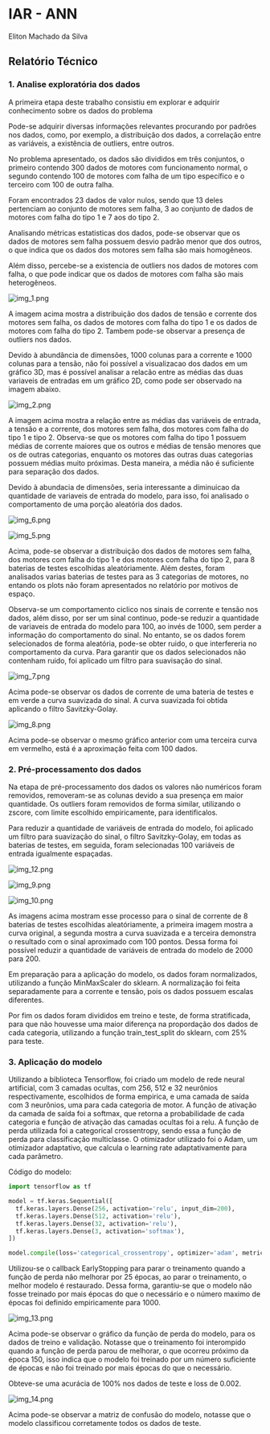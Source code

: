 # IAR - ANN
Eliton Machado da Silva

## Relatório Técnico

### 1. Analise exploratória dos dados

A primeira etapa deste trabalho consistiu em explorar e adquirir conhecimento sobre os dados do problema

Pode-se adquirir diversas informações relevantes procurando por padrões nos dados, como, por exemplo, a distribuição dos dados, a correlação entre as variáveis, a existência de outliers, entre outros.

No problema apresentado, os dados são divididos em três conjuntos, o primeiro contendo 300 dados de motores com funcionamento normal, o segundo contendo 100 de motores com falha de um tipo específico e o terceiro com 100 de outra falha.

Foram encontrados 23 dados de valor nulos, sendo que 13 deles pertenciam ao conjunto de motores sem falha, 3 ao conjunto de dados de motores com falha do tipo 1 e 7 aos do tipo 2.

Analisando métricas estatisticas dos dados, pode-se observar que os dados de motores sem falha possuem desvio padrão menor que dos outros, o que indica que os dados dos motores sem falha são mais homogêneos.

Além disso, percebe-se a existencia de outliers nos dados de motores com falha, o que pode indicar que os dados de motores com falha são mais heterogêneos.

![img_1.png](img/img_1.png)

A imagem acima mostra a distribuição dos dados de tensão e corrente dos motores sem falha, os dados de motores com falha do tipo 1 e os dados de motores com falha do tipo 2. Tambem pode-se observar a presença de outliers nos dados.

Devido à abundância de dimensões, 1000 colunas para a corrente e 1000 colunas para a tensão, não foi possível a visualizacao dos dados em um gráfico 3D, mas é possível analisar a relacão entre as médias das duas variaveis de entradas em um gráfico 2D, como pode ser observado na imagem abaixo.

![img_2.png](img/img_2.png)

A imagem acima mostra a relação entre as médias das variáveis de entrada, a tensão e a corrente, dos motores sem falha, dos motores com falha do tipo 1 e tipo 2. Observa-se que os motores com falha do tipo 1 possuem médias de corrente maiores que os outros e médias de tensão menores que os de outras categorias, enquanto os motores das outras duas categorias possuem médias muito próximas. Desta maneira, a média não é suficiente para separação dos dados.

Devido à abundacia de dimensões, seria interessante a diminuicao da quantidade de variaveis de entrada do modelo, para isso, foi analisado o comportamento de uma porção aleatória dos dados.

![img_6.png](img/img_6.png)

![img_5.png](img/img_5.png)

Acima, pode-se observar a distribuição dos dados de motores sem falha, dos motores com falha do tipo 1 e dos motores com falha do tipo 2, para 8 baterias de testes escolhidas aleatóriamente. Além destes, foram analisados varias baterias de testes para as 3 categorias de motores, no entando os plots não foram apresentados no relatório por motivos de espaço.

Observa-se um comportamento ciclico nos sinais de corrente e tensão nos dados, além disso, por ser um sinal continuo, pode-se reduzir a quantidade de variaveis de entrada do modelo para 100, ao invés de 1000, sem perder a informação do comportamento do sinal. No entanto, se os dados forem selecionados de forma aleatória, pode-se obter ruido, o que interfereria no comportamento da curva. Para garantir que os dados selecionados não contenham ruido, foi aplicado um filtro para suavisação do sinal.

![img_7.png](img/img_7.png)

Acima pode-se observar os dados de corrente de uma bateria de testes e em verde a curva suavizada do sinal. A curva suavizada foi obtida aplicando o filtro Savitzky-Golay.

![img_8.png](img/img_8.png)

Acima pode-se observar o mesmo gráfico anterior com uma terceira curva em vermelho, está é a aproximação feita com 100 dados. 

### 2. Pré-processamento dos dados

Na etapa de pré-processamento dos dados os valores não numéricos foram removidos, removeram-se as colunas devido a sua presença em maior quantidade. Os outliers foram removidos de forma similar, utilizando o zscore, com limite escolhido empiricamente, para identificalos.

Para reduzir a quantidade de variáveis de entrada do modelo, foi aplicado um filtro para suavização do sinal, o filtro Savitzky-Golay, em todas as baterias de testes, em seguida, foram selecionadas 100 variáveis de entrada igualmente espaçadas.

![img_12.png](img/img_12.png)

![img_9.png](img/img_9.png)

![img_10.png](img/img_10.png)

As imagens acima mostram esse processo para o sinal de corrente de 8 baterias de testes escolhidas aleatóriamente, a primeira imagem mostra a curva original, a segunda mostra a curva suavizada e a terceira demonstra o resultado com o sinal aproximado com 100 pontos. Dessa forma foi possível reduzir a quantidade de variáveis de entrada do modelo de 2000 para 200.

Em preparação para a aplicação do modelo, os dados foram normalizados, utilizando a função MinMaxScaler do sklearn. A normalização foi feita separadamente para a corrente e tensão, pois os dados possuem escalas diferentes.

Por fim os dados foram divididos em treino e teste, de forma stratificada, para que não houvesse uma maior diferença na propordação dos dados de cada categoria, utilizando a função train_test_split do sklearn, com 25% para teste.

### 3. Aplicação do modelo

Utilizando a biblioteca Tensorflow, foi criado um modelo de rede neural artificial, com 3 camadas ocultas, com 256, 512 e 32 neurônios respectivamente, escolhidos de forma empirica, e uma camada de saída com 3 neurônios, uma para cada categoria de motor. A função de ativação da camada de saída foi a softmax, que retorna a probabilidade de cada categoria e função de ativação das camadas ocultas foi a relu. A função de perda utilizada foi a categorical crossentropy, sendo essa a função de perda para classificação multiclasse. O otimizador utilizado foi o Adam, um otimizador adaptativo, que calcula o learning rate adaptativamente para cada parâmetro.

Código do modelo:

```python
import tensorflow as tf

model = tf.keras.Sequential([
  tf.keras.layers.Dense(256, activation='relu', input_dim=200),
  tf.keras.layers.Dense(512, activation='relu'),
  tf.keras.layers.Dense(32, activation='relu'),
  tf.keras.layers.Dense(3, activation='softmax'),
])

model.compile(loss='categorical_crossentropy', optimizer='adam', metrics=['accuracy'])
```

Utilizou-se o callback EarlyStopping para parar o treinamento quando a função de perda não melhorar por 25 épocas, ao parar o treinamento, o melhor modelo é restaurado. Dessa forma, garantiu-se que o modelo não fosse treinado por mais épocas do que o necessário e o número maximo de épocas foi definido empiricamente para 1000.

![img_13.png](img/img_13.png)

Acima pode-se observar o gráfico da função de perda do modelo, para os dados de treino e validação. Notasse que o treinamento foi interompido quando a função de perda parou de melhorar, o que ocorreu próximo da época 150, isso indica que o modelo foi treinado por um número suficiente de épocas e não foi treinado por mais épocas do que o necessário.

Obteve-se uma acurácia de 100% nos dados de teste e loss de 0.002.

![img_14.png](img/img_14.png)

Acima pode-se observar a matriz de confusão do modelo, notasse que o modelo classificou corretamente todos os dados de teste.
